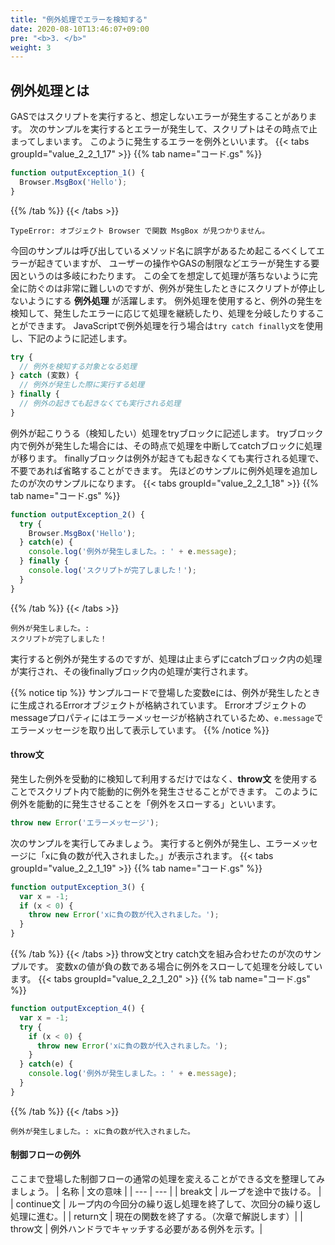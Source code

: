 ```yaml
---
title: "例外処理でエラーを検知する"
date: 2020-08-10T13:46:07+09:00
pre: "<b>3. </b>"
weight: 3
---
```


## 例外処理とは

GASではスクリプトを実行すると、想定しないエラーが発生することがあります。
次のサンプルを実行するとエラーが発生して、スクリプトはその時点で止まってしまいます。
このように発生するエラーを例外といいます。
{{< tabs groupId="value_2_2_1_17" >}}
{{% tab name="コード.gs" %}}
```js
function outputException_1() {
  Browser.MsgBox('Hello');
}
```
{{% /tab %}}
{{< /tabs >}}
```
TypeError: オブジェクト Browser で関数 MsgBox が見つかりません。
```
今回のサンプルは呼び出しているメソッド名に誤字があるため起こるべくしてエラーが起きていますが、
ユーザーの操作やGASの制限などエラーが発生する要因というのは多岐にわたります。
この全てを想定して処理が落ちないように完全に防ぐのは非常に難しいのですが、例外が発生したときにスクリプトが停止しないようにする **例外処理** が活躍します。
例外処理を使用すると、例外の発生を検知して、発生したエラーに応じて処理を継続したり、処理を分岐したりすることができます。
JavaScriptで例外処理を行う場合は`try catch finally文`を使用し、下記のように記述します。
```js
try {
  // 例外を検知する対象となる処理
} catch (変数) {
  // 例外が発生した際に実行する処理
} finally {
  // 例外の起きても起きなくても実行される処理
}
```
例外が起こりうる（検知したい）処理をtryブロックに記述します。
tryブロック内で例外が発生した場合には、その時点で処理を中断してcatchブロックに処理が移ります。
finallyブロックは例外が起きても起きなくても実行される処理で、不要であれば省略することができます。
先ほどのサンプルに例外処理を追加したのが次のサンプルになります。
{{< tabs groupId="value_2_2_1_18" >}}
{{% tab name="コード.gs" %}}
```js
function outputException_2() {
  try {
    Browser.MsgBox('Hello');
  } catch(e) {
    console.log('例外が発生しました。: ' + e.message);
  } finally {
    console.log('スクリプトが完了しました！');
  }
}
```
{{% /tab %}}
{{< /tabs >}}
```
例外が発生しました。:
スクリプトが完了しました！
```
実行すると例外が発生するのですが、処理は止まらずにcatchブロック内の処理が実行され、その後finallyブロック内の処理が実行されます。

{{% notice tip %}}
サンプルコードで登場した変数eには、例外が発生したときに生成されるErrorオブジェクトが格納されています。
Errorオブジェクトのmessageプロパティにはエラーメッセージが格納されているため、`e.message`でエラーメッセージを取り出して表示しています。
{{% /notice %}}

#### throw文
発生した例外を受動的に検知して利用するだけではなく、**throw文** を使用することでスクリプト内で能動的に例外を発生させることができます。
このように例外を能動的に発生させることを「例外をスローする」といいます。
```js
throw new Error('エラーメッセージ');
```
次のサンプルを実行してみましょう。
実行すると例外が発生し、エラーメッセージに「xに負の数が代入されました。」が表示されます。
{{< tabs groupId="value_2_2_1_19" >}}
{{% tab name="コード.gs" %}}
```js
function outputException_3() {
  var x = -1;
  if (x < 0) {
    throw new Error('xに負の数が代入されました。');
  }
}
```
{{% /tab %}}
{{< /tabs >}}
throw文とtry catch文を組み合わせたのが次のサンプルです。
変数xの値が負の数である場合に例外をスローして処理を分岐しています。
{{< tabs groupId="value_2_2_1_20" >}}
{{% tab name="コード.gs" %}}
```js
function outputException_4() {
  var x = -1;
  try {
    if (x < 0) {
      throw new Error('xに負の数が代入されました。');
    }
  } catch(e) {
    console.log('例外が発生しました。: ' + e.message);
  }
}
```
{{% /tab %}}
{{< /tabs >}}
```
例外が発生しました。: xに負の数が代入されました。
```

#### 制御フローの例外
ここまで登場した制御フローの通常の処理を変えることができる文を整理してみましょう。
| 名称 | 文の意味 |
| --- |  --- |
| break文 | ループを途中で抜ける。 |
| continue文 | ループ内の今回分の繰り返し処理を終了して、次回分の繰り返し処理に進む。|
| return文 | 現在の関数を終了する。（次章で解説します）|
| throw文 | 例外ハンドラでキャッチする必要がある例外を示す。|
